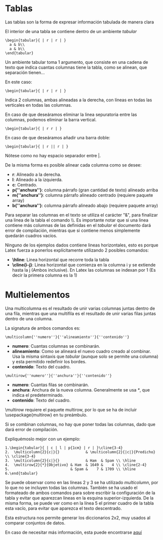 # Tablas

Las tablas son la forma de expresar información tabulada de manera
clara

El interior de una tabla se contiene dentro de un ambiente *tabular*

```
\begin{tabular}{ | r | r | }
  a & b\\
  a & b\\
\end{tabular}
```

Un ambiente tabular toma 1 argumento, que consiste en una cadena de
texto que indica cuantas columnas tiene la tabla, como se alinean, que
separación tienen...

En este caso:

```
\begin{tabular}{ | r | r | }
```

Indica 2 columnas, ambas alineadas a la derecha, con líneas en todas
las verticales en todas las columnas.

En caso de que deseáramos eliminar la linea sepuratoria entre las
columnas, podemos eliminar la barra vertical.

```
\begin{tabular}{ | r r | }
```

En caso de que deseáramos añadir una barra doble:

```
\begin{tabular}{ | r || r | }
```

Nótese como no hay espacio separador entre |.

De la misma forma es posible alinear cada columna como se desee:
+   **r**: Alineado a la derecha.
+   **l**: Alineado a la izquierda.
+   **c**: Centrado.
+   **p{''anchura''}**: columna párrafo (gran cantidad de texto) alineado arriba
+   **m{''anchura''}**: columna párrafo alineado centrado (requiere paquete array)
+   **b{''anchura''}**: columna párrafo alineado abajo (requiere paquete array)

Para separar las columnas en el texto se utiliza el carácter "&", para
finalizar una linea de la tabla el comando \\\\. Es importante notar
que si una linea contiene más columnas de las definidas en el
*tabular* el documento dará error de compilación, mientras que si
contiene menos simplemente quedarán cuadros vacíos.

Ninguno de los ejemplos dados contiene lineas horizontales, esto es
porque Latex fuerza a ponerlos explícitamente utilizando 2 posibles
comandos:
+ **\hline**: Linea horizontal que recorre toda la tabla
+ **\cline{i-j}**: Linea horizontal que comienza en la columna i y se
  extiende hasta la j (Ambos inclusive). En Latex las columnas se
  indexan por 1 (Es decir la primera columna es la 1)

# Multielementos

Una multicolumna es el resultado de unir varias columnas juntas dentro
de una fila, mientras que una multifila es el resultado de unir
varias filas juntas dentro de una columna.

La signatura de ambos comandos es:

```
\multicolumn{''numero''}{''alineamiento''}{''contenido''}
```
+  **numero**: Cuantas columnas se combinarán.
+  **alineamiento**: Como se alineará el nuevo cuadro creado al
   combinar. Usa la misma sintaxis que *tabular* (aunque solo se
   permite una columna) y esta permitido redefinir los bordes.
+  **contenido**: Texto del cuadro.

```
\multirow{''numero''}{''anchura''}{''contenido''}
```
+  **numero**: Cuantas filas se combinarán.
+  **anchura**: Anchura de la nueva columna. Generalmente se usa *\**,
   que indica el predeterminado.
+  **contenido**: Texto del cuadro.

\\multirow requiere el paquete multirow, por lo que se ha de incluir
\usepackage{multirow} en tu preámbulo.

Si se combinan columnas, no hay que poner todas las columnas, dado que
dará error de compilación.

Expliquémoslo mejor con un ejemplo:

```
1.\begin{tabular}{ | c | l | p{1cm} | r | }\cline{3-4}
2.  \multicolumn{2}{c|}{}            & \multicolumn{2}{|c|}{Predicho} \\ \cline{3-4}
3.  \multicolumn{2}{c|}{}            & Ham  & Spam \\ \hline
4.  \multirow{2}{*}{Objetivo} & Ham  & 1649 &    4 \\ \cline{2-4}
5.                            & Spam &    7 & 1709 \\ \hline
6.\end{tabular}
```

Se puede observar como en las líneas 2 y 3 se ha utilizado
*multicolumn*, por lo que no se incluyen todas las columnas. También
se ha usado el formateado de ambos comandos para sobre escribir la
configuración de la tabla y evitar que aparezcan lineas en la esquina
superior-izquierda. De la misma forma, se puede ver como en la línea 5
el primer cuadro de la tabla esta vacío, para evitar que aparezca el
texto descentrado.

Esta estructura nos permite generar los diccionarios 2x2, muy usados
al comparar conjuntos de datos.

En caso de necesitar más información, esta puede encontrarse
[aquí](https://en.wikibooks.org/wiki/LaTeX/Tables)
